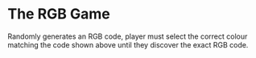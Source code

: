 # The RGB Game
Randomly generates an RGB code, player must select the correct colour matching the code shown above until they discover the exact RGB code.

